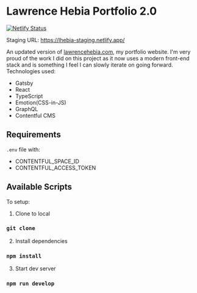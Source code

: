 # Lawrence Hebia Portfolio 2.0

[![Netlify Status](https://api.netlify.com/api/v1/badges/214b7e53-b32c-4c78-8617-d755ff2e91a0/deploy-status)](https://app.netlify.com/sites/lhebiaportfolio/deploys)

Staging URL: https://lhebia-staging.netlify.app/

An updated version of [lawrencehebia.com](https://lawrencehebia.com), my portfolio website. I'm very proud of the work I did on this project as it now uses a modern front-end stack and is something I feel I can slowly iterate on going forward. 
Technologies used:
- Gatsby
- React
- TypeScript
- Emotion(CSS-in-JS)
- GraphQL
- Contentful CMS

## Requirements
`.env` file with:
- CONTENTFUL_SPACE_ID
- CONTENTFUL_ACCESS_TOKEN

## Available Scripts

To setup:

1. Clone to local
### `git clone`

2. Install dependencies
### `npm install`

3. Start dev server
### `npm run develop`
